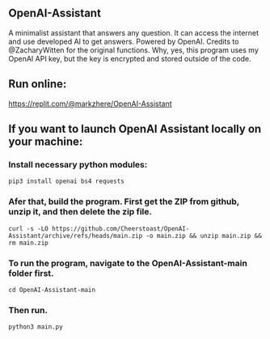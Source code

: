 ## OpenAI-Assistant

A minimalist assistant that answers any question.
It can access the internet and use developed AI to get answers.
Powered by OpenAI. Credits to @ZacharyWitten for the original functions.
Why, yes, this program uses my OpenAI API key, but the key is encrypted and stored outside of the code.

## Run online:
https://replit.com/@markzhere/OpenAI-Assistant
## If you want to launch OpenAI Assistant locally on your machine:
### Install necessary python modules:

    pip3 install openai bs4 requests
### Afer that, build the program. First get the ZIP from github, unzip it, and then delete the zip file. 

    curl -s -LO https://github.com/Cheerstoast/OpenAI-Assistant/archive/refs/heads/main.zip -o main.zip && unzip main.zip && rm main.zip
### To run the program, navigate to the OpenAI-Assistant-main folder first.
 
    cd OpenAI-Assistant-main
### Then run.

    python3 main.py
